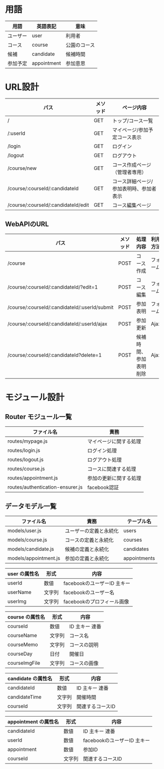 # 用語
|用語|英語表記|意味|
|----|----|----|
|ユーザー|user|利用者|
|コース|course|公園のコース|
|候補|candidate|候補時間|
|参加予定|appointment|参加意思|
# URL設計
|パス|メソッド|ページ内容|
|----|----|----|
|/|GET|トップ/コース一覧|
|/:userId|GET|マイページ/参加予定コース表示|
|/login|GET|ログイン|
|/logout|GET|ログアウト|
|/course/new|GET|コース作成ページ（管理者専用）|
|/course/:courseId/:candidateId|GET|コース詳細ページ/参加表明時、参加者表示|
|/course/:courseId/:candidateId/edit|GET|コース編集ページ|
## WebAPIのURL
|パス|メソッド|処理内容|利用方法|
|----|----|----|----|
|/course|POST|コース作成|フォーム|
|/course/:courseId/:candidateId/?edit=1|POST|コース編集|フォーム|
|/course/:courseId/:candidateId/:userId/submit|POST|参加表明|フォーム|
|/course/:courseId/:candidateId/:userId/ajax|POST|参加更新|Ajax|
|/course/:courseId/:candidateId?delete=1|POST|候補時間、参加表明削除|Ajax|
# モジュール設計
## Router モジュール一覧
|ファイル名|責務|
|----|----|
|routes/mypage.js|マイページに関する処理|
|routes/login.js|ログイン処理|
|routes/logout.js|ログアウト処理|
|routes/course.js|コースに関連する処理|
|routes/appointment.js|参加の更新に関する処理|
|routes/authentication-ensurer.js|facebook認証|
## データモデル一覧
|ファイル名|責務|テーブル名|
|----|----|----|
|models/user.js|ユーザーの定義と永続化|users
|models/course.js|コースの定義と永続化|courses
|models/candidate.js|候補の定義と永続化|candidates
|models/appointment.js|参加の定義と永続化|appointments

|user の属性名|形式|内容|
|----|----|----|
|userId|数値|facebookのユーザーID 主キー|
|userName|文字列|facebookのユーザー名|
|userImg|文字列|facebookのプロフィール画像|

|course の属性名|形式|内容|
|----|----|----|
|courseId|数値|ID 主キー 連番|
|courseName|文字列|コース名|
|courseMemo|文字列|コースの説明|
|courseDay|日付|開催日|
|courseImgFile|文字列|コースの画像|

|candidate の属性名|形式|内容|
|----|----|----|
|candidateId|数値|ID 主キー 連番|
|candidateTime|文字列|開催時間|
|courseId|文字列|関連するコースID|

|appointment の属性名|形式|内容|
|----|----|----|
|candidateId|数値|ID 主キー 連番|
|userId|数値|facebookのユーザーID 主キー|
|appointment|数値|参加ID|
|courseId|文字列|関連するコースID|

